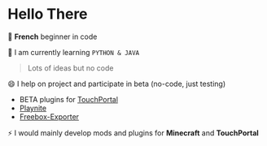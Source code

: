 # Hello There
🔭 **French** beginner in code

🌱 I am currently learning `PYTHON & JAVA`

> Lots of ideas but no code

😄 I help on project and participate in beta (no-code, just testing)
 - BETA plugins for [TouchPortal](https://www.touch-portal.com/)
 - [Playnite](https://github.com/JosefNemec/Playnite)
 - [Freebox-Exporter](https://github.com/saphoooo/freebox_exporter)

⚡ I would mainly develop mods and plugins for **Minecraft** and **TouchPortal**
